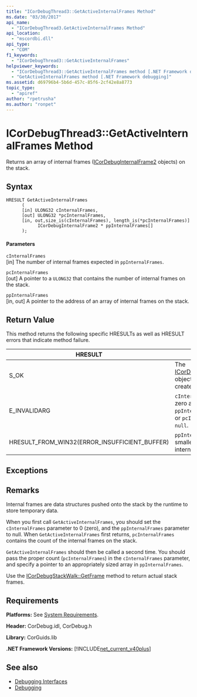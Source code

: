 ```yaml
---
title: "ICorDebugThread3::GetActiveInternalFrames Method"
ms.date: "03/30/2017"
api_name: 
  - "ICorDebugThread3.GetActiveInternalFrames Method"
api_location: 
  - "mscordbi.dll"
api_type: 
  - "COM"
f1_keywords: 
  - "ICorDebugThread3::GetActiveInternalFrames"
helpviewer_keywords: 
  - "ICorDebugThread3::GetActiveInternalFrames method [.NET Framework debugging]"
  - "GetActiveInternalFrames method [.NET Framework debugging]"
ms.assetid: d69796b4-5b6d-457c-85f6-2cf42e8a8773
topic_type: 
  - "apiref"
author: "rpetrusha"
ms.author: "ronpet"
---
```

# ICorDebugThread3::GetActiveInternalFrames Method
Returns an array of internal frames ([ICorDebugInternalFrame2](../../../../docs/framework/unmanaged-api/debugging/icordebuginternalframe2-interface.md) objects) on the stack.  
  
## Syntax  
  
```  
HRESULT GetActiveInternalFrames  
      (  
      [in] ULONG32 cInternalFrames,  
      [out] ULONG32 *pcInternalFrames,  
      [in, out,size_is(cInternalFrames), length_is(*pcInternalFrames)]  
            ICorDebugInternalFrame2 * ppInternalFrames[]  
      );  
```  
  
#### Parameters  
 `cInternalFrames`  
 [in] The number of internal frames expected in `ppInternalFrames`.  
  
 `pcInternalFrames`  
 [out] A pointer to a `ULONG32` that contains the number of internal frames on the stack.  
  
 `ppInternalFrames`  
 [in, out] A pointer to the address of an array of internal frames on the stack.  
  
## Return Value  
 This method returns the following specific HRESULTs as well as HRESULT errors that indicate method failure.  
  
|HRESULT|Description|  
|-------------|-----------------|  
|S_OK|The [ICorDebugInternalFrame2](../../../../docs/framework/unmanaged-api/debugging/icordebuginternalframe2-interface.md) object was successfully created.|  
|E_INVALIDARG|`cInternalFrames` is not zero and `ppInternalFrames` is `null`, or `pcInternalFrames` is `null`.|  
|HRESULT_FROM_WIN32(ERROR_INSUFFICIENT_BUFFER)|`ppInternalFrames` is smaller than the count of internal frames.|  
  
## Exceptions  
  
## Remarks  
 Internal frames are data structures pushed onto the stack by the runtime to store temporary data.  
  
 When you first call `GetActiveInternalFrames`, you should set the `cInternalFrames` parameter to 0 (zero), and the `ppInternalFrames` parameter to null. When `GetActiveInternalFrames` first returns, `pcInternalFrames` contains the count of the internal frames on the stack.  
  
 `GetActiveInternalFrames` should then be called a second time. You should pass the proper count (`pcInternalFrames`) in the `cInternalFrames` parameter, and specify a pointer to an appropriately sized array in `ppInternalFrames`.  
  
 Use the [ICorDebugStackWalk::GetFrame](../../../../docs/framework/unmanaged-api/debugging/icordebugthread3-getactiveinternalframes-method.md) method to return actual stack frames.  
  
## Requirements  
 **Platforms:** See [System Requirements](../../../../docs/framework/get-started/system-requirements.md).  
  
 **Header:** CorDebug.idl, CorDebug.h  
  
 **Library:** CorGuids.lib  
  
 **.NET Framework Versions:** [!INCLUDE[net_current_v40plus](../../../../includes/net-current-v40plus-md.md)]  
  
## See also
- [Debugging Interfaces](../../../../docs/framework/unmanaged-api/debugging/debugging-interfaces.md)
- [Debugging](../../../../docs/framework/unmanaged-api/debugging/index.md)
